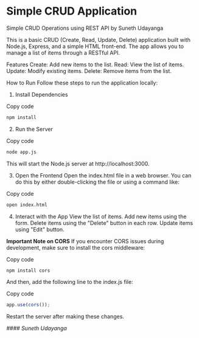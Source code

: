 # Simple CRUD Application
Simple CRUD Operations using REST API by Suneth Udayanga

This is a basic CRUD (Create, Read, Update, Delete) application built with Node.js, Express, and a simple HTML front-end. The app allows you to manage a list of items through a RESTful API.

Features
	Create: Add new items to the list.
	Read: View the list of items.
	Update: Modify existing items.
	Delete: Remove items from the list.

How to Run
Follow these steps to run the application locally:

1. Install Dependencies

Copy code
```bash
npm install
```
2. Run the Server

Copy code
```bash
node app.js
```
This will start the Node.js server at http://localhost:3000.

3. Open the Frontend
Open the index.html file in a web browser. You can do this by either double-clicking the file or using a command like:

Copy code
```bash
open index.html
```
4. Interact with the App
View the list of items.
Add new items using the form.
Delete items using the "Delete" button in each row.
Update items using "Edit" button.

**Important Note on CORS**
If you encounter CORS issues during development, make sure to install the cors middleware:

Copy code
```bash
npm install cors
```
And then, add the following line to the index.js file:

Copy code
```javascript
app.use(cors());
```
Restart the server after making these changes.

*#### Suneth Udayanga*
